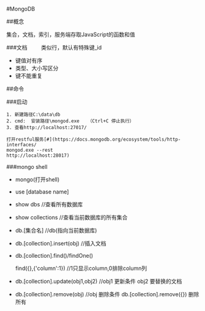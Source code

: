 #MongoDB

##概念

   集合，文档，索引，服务端存取JavaScript的函数和值

###文档 
　　
   类似行，默认有特殊键_id    

+ 键值对有序
+ 类型、大小写区分
+ 键不能重复

##命令

###启动

    1. 新建路径C:\data\db
    2. cmd:  安装路径\mongod.exe   （Ctrl+C 停止执行）
	3. 查看http://localhost:27017/
	
	打开restful服务[#](https://docs.mongodb.org/ecosystem/tools/http-interfaces/
	mongod.exe --rest
	http://localhost:28017)
	
	
###mongo shell  
    
+ mongo(打开shell)
+ use [database name]
+ show dbs				//查看所有数据库
+ show collections             //查看当前数据库的所有集合
+ db.[集合名]                 //db(指向当前数据库)  
+ db.[collection].insert(obj)      //插入文档
+ db.[collection].find()/findOne() 
    
	 find({},{'column':1}) //1只显示column,0排除column列

+ db.[collection].update(obj1,obj2)        //obj1 更新条件 obj2 要替换的文档
+ db.[collection].remove(obj)        //obj 删除条件    db.[collection].remove({}) 删除所有
	
	
	


	
	   
